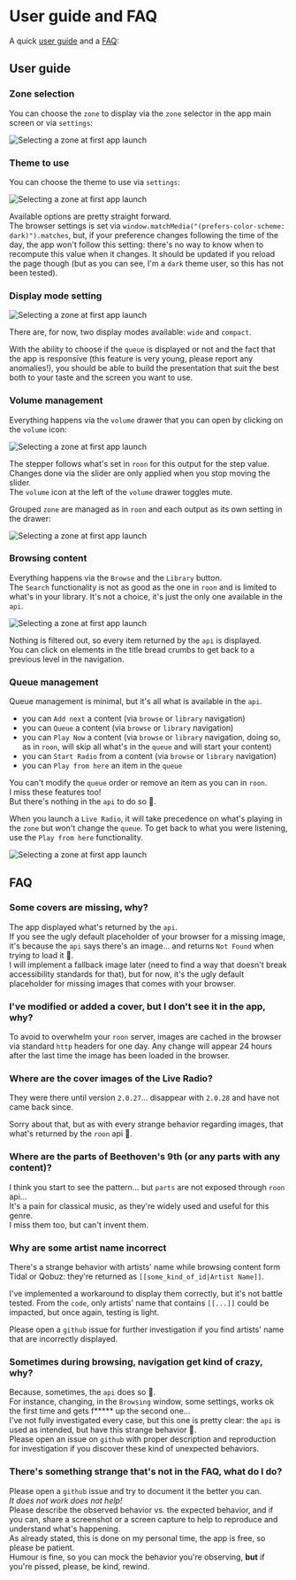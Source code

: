 # User guide and FAQ

A quick [user guide](#user-guide) and a [FAQ](#faq):

## User guide

### Zone selection

You can choose the `zone` to display via the `zone` selector in the app main screen or via `settings`:

<img style="max-width: 800px;" alt="Selecting a zone at first app launch" src="./images/ug-zone-selection.gif">

### Theme to use

You can choose the theme to use via `settings`:

<img style="max-width: 800px;" alt="Selecting a zone at first app launch" src="./images/ug-theme-selection.gif">

Available options are pretty straight forward.  
The browser settings is set via `window.matchMedia("(prefers-color-scheme: dark)").matches`, but, if your preference changes following the time of the day, the app won't follow this setting: there's no way to know when to recompute this value when it changes. It should be updated if you reload the page though (but as you can see, I'm a `dark` theme user, so this has not been tested).

### Display mode setting

<img style="max-width: 800px;" alt="Selecting a zone at first app launch" src="./images/ug-display-mode-and-responsive.gif">

There are, for now, two display modes available: `wide` and `compact`.

With the ability to choose if the `queue` is displayed or not and the fact that the app is responsive (this feature is very young, please report any anomalies!), you should be able to build the presentation that suit the best both to your taste and the screen you want to use.

### Volume management

Everything happens via the `volume` drawer that you can open by clicking on the `volume` icon:

<img style="max-width: 800px;" alt="Selecting a zone at first app launch" src="./images/ug-volume-drawer.gif">

The stepper follows what's set in `roon` for this output for the step value.  
Changes done via the slider are only applied when you stop moving the slider.  
The `volume` icon at the left of the `volume` drawer toggles mute.

Grouped `zone` are managed as in `roon` and each output as its own setting in the drawer:

<img style="max-width: 800px;" alt="Selecting a zone at first app launch" src="./images/ug-grouped-volume-drawer.gif">

### Browsing content

Everything happens via the `Browse` and the `Library` button.   
The `Search` functionality is not as good as the one in `roon` and is limited to what's in your library. It's not a choice, it's just the only one available in the `api`.

<img style="max-width: 800px;" alt="Selecting a zone at first app launch" src="./images/ug-browse-and-library.gif">

Nothing is filtered out, so every item returned by the `api` is displayed.  
You can click on elements in the title bread crumbs to get back to a previous level in the navigation.

### Queue management

Queue management is minimal, but it's all what is available in the `api`.
- you can `Add next` a content (via `browse` or `library` navigation)
- you can `Queue` a content (via `browse` or `library` navigation)
- you can `Play Now` a content  (via `browse` or `library` navigation, doing so, as in `roon`, will skip all what's in the `queue` and will start your content)
- you can `Start Radio` from a content (via `browse` or `library` navigation)
- you can `Play from here` an item in the `queue`

You can't modify the `queue` order or remove an item as you can in `roon`.  
I miss these features too!  
But there's nothing in the `api` to do so 🤷.

When you launch a `Live Radio`, it will take precedence on what's playing in the `zone` but won't change the `queue`. To get back to what you were listening, use the `Play from here` functionality.

<img style="max-width: 800px;" alt="Selecting a zone at first app launch" src="./images/ug-live-radio-and-play-from-here.gif">

## FAQ

### Some covers are missing, why?

The app displayed what's returned by the `api`.  
If you see the ugly default placeholder of your browser for a missing image, it's because the `api` says there's an image... and returns `Not Found` when trying to load it 🤷.  
I will implement a fallback image later (need to find a way that doesn't break accessibility standards for that), but for now, it's the ugly default placeholder for missing images that comes with your browser.

### I've modified or added a cover, but I don't see it in the app, why?

To avoid to overwhelm your `roon` server, images are cached in the browser via standard `http` headers for one day.
Any change will appear 24 hours after the last time the image has been loaded in the browser.

### Where are the cover images of the Live Radio?

They were there until version `2.0.27`... disappear with `2.0.28` and have not came back since.

Sorry about that, but as with every strange behavior regarding images, that what's returned by the `roon` api 🤷.

### Where are the parts of Beethoven's 9th (or any parts with any content)?

I think you start to see the pattern... but `parts` are not exposed through `roon` api...  
It's a pain for classical music, as they're widely used and useful for this genre.  
I miss them too, but can't invent them.

### Why are some artist name incorrect

There's a strange behavior with artists' name while browsing content form Tidal or Qobuz: they're returned as `[[some_kind_of_id|Artist Name]]`.

I've implemented a workaround to display them correctly, but it's not battle tested. From the `code`, only artists' name that contains `[[...]]` could be impacted, but once again, testing is light. 

Please open a `github` issue for further investigation if you find artists' name that are incorrectly displayed.

### Sometimes during browsing, navigation get kind of crazy, why?

Because, sometimes, the `api` does so 🤷.  
For instance, changing, in the `Browsing` window, some settings, works ok the first time and gets f***** up the second one...  
I've not fully investigated every case, but this one is pretty clear: the `api` is used as intended, but have this strange behavior 🤷.  
Please open an issue on `github` with proper description and reproduction for investigation if you discover these kind of unexpected behaviors.

### There's something strange that's not in the FAQ, what do I do?

Please open a `github` issue and try to document it the better you can.  
*It does not work does not help!*  
Please describe the observed behavior vs. the expected behavior, and if you can, share a screenshot or a screen capture to help to reproduce and understand what's happening.  
As already stated, this is done on my personal time, the app is free, so please be patient.  
Humour is fine, so you can mock the behavior you're observing, **but** if you're pissed, please, be kind, rewind. 

